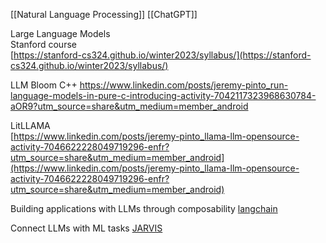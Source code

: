 [[Natural Language Processing]] [[ChatGPT]]

Large Language Models  
Stanford course  
[https://stanford-cs324.github.io/winter2023/syllabus/](https://stanford-cs324.github.io/winter2023/syllabus/)

LLM Bloom C++
https://www.linkedin.com/posts/jeremy-pinto_run-language-models-in-pure-c-introducing-activity-7042117323968630784-aOR9?utm_source=share&utm_medium=member_android

LitLLAMA  
[https://www.linkedin.com/posts/jeremy-pinto_llama-llm-opensource-activity-7046622228049719296-enfr?utm_source=share&utm_medium=member_android](https://www.linkedin.com/posts/jeremy-pinto_llama-llm-opensource-activity-7046622228049719296-enfr?utm_source=share&utm_medium=member_android)

Building applications with LLMs through composability
[langchain](https://github.com/hwchase17/langchain)

Connect LLMs with ML tasks
[JARVIS](https://github.com/microsoft/JARVIS)